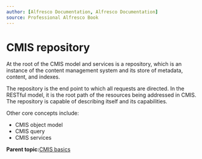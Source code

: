 ```yaml
---
author: [Alfresco Documentation, Alfresco Documentation]
source: Professional Alfresco Book
---
```


# CMIS repository

At the root of the CMIS model and services is a repository, which is an instance of the content management system and its store of metadata, content, and indexes.

The repository is the end point to which all requests are directed. In the RESTful model, it is the root path of the resources being addressed in CMIS. The repository is capable of describing itself and its capabilities.

Other core concepts include:

-   CMIS object model
-   CMIS query
-   CMIS services

**Parent topic:**[CMIS basics](../../../pra/1/concepts/cmis-basics.md)

